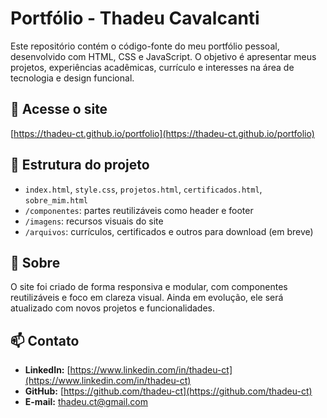 # Portfólio - Thadeu Cavalcanti

Este repositório contém o código-fonte do meu portfólio pessoal, desenvolvido com HTML, CSS e JavaScript. O objetivo é apresentar meus projetos, experiências acadêmicas, currículo e interesses na área de tecnologia e design funcional.

## 🔗 Acesse o site
[https://thadeu-ct.github.io/portfolio](https://thadeu-ct.github.io/portfolio)

## 📁 Estrutura do projeto
- `index.html`, `style.css`, `projetos.html`, `certificados.html`, `sobre_mim.html`
- `/componentes`: partes reutilizáveis como header e footer
- `/imagens`: recursos visuais do site
- `/arquivos`: currículos, certificados e outros para download (em breve)

## 📌 Sobre
O site foi criado de forma responsiva e modular, com componentes reutilizáveis e foco em clareza visual. Ainda em evolução, ele será atualizado com novos projetos e funcionalidades.

## 📫 Contato
- **LinkedIn:** [https://www.linkedin.com/in/thadeu-ct](https://www.linkedin.com/in/thadeu-ct)
- **GitHub:** [https://github.com/thadeu-ct](https://github.com/thadeu-ct)
- **E-mail:** thadeu.ct@gmail.com

